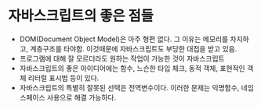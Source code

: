 # 자바스크립트의 좋은 점들 
* DOM(Document Object Model)은 아주 형편 없다. 그 이유는 메모리를 차지하고, 계층구조를 타야함. 
이것때문에 자바스크립트도 부당한 대접을 받고 있음.
* 프로그램에 대해 잘 모르더라도 원하는 작업이 가능한 것이 자바스크립트
* 자바스크립트의 좋은 아이디어에는 함수, 느슨한 타입 체크, 동적 객체, 표현적인 객체 리터럴 표시법 등이 있다.
* 자바스크립트의 특별히 잘못된 선택은 전역변수이다. 이러한 문제는 익명함수, 네임스페이스 사용으로 해결 가능하다.
